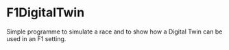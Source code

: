 # F1DigitalTwin

Simple programme to simulate a race and to show how a Digital Twin can be used in an F1 setting.